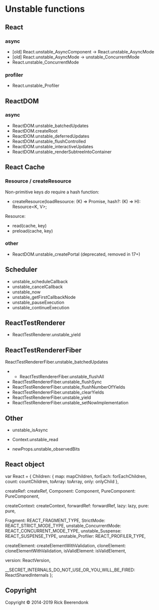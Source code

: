 # Unstable functions

## React

### async

- [old] React.unstable_AsyncComponent -> React.unstable_AsyncMode
- [old] React.unstable_AsyncMode -> unstable_ConcurrentMode
- React.unstable_ConcurrentMode

### profiler

- React.unstable_Profiler

## ReactDOM

### async

- ReactDOM.unstable_batchedUpdates
- ReactDOM.createRoot
- ReactDOM.unstable_deferredUpdates
- ReactDOM.unstable_flushControlled
- ReactDOM.unstable_interactiveUpdates
- ReactDOM.unstable_renderSubtreeIntoContainer

## React Cache

### Resource / createResource

Non-primitive keys _do_ require a hash function:

- createResource(loadResource: (K) => Promise<V>, hash?: (K) => H): Resource<K, V>;

Resource:

- read(cache, key)
- preload(cache, key)

### other

- ReactDOM.unstable_createPortal (deprecated, removed in 17+)

## Scheduler

- unstable_scheduleCallback
- unstable_cancelCallback
- unstable_now
- unstable_getFirstCallbackNode
- unstable_pauseExecution
- unstable_continueExecution

## ReactTestRenderer

- ReactTestRenderer.unstable_yield

## ReactTestRendererFiber

ReactTestRendererFiber.unstable_batchedUpdates

- - ReactTestRendererFiber.unstable_flushAll
- ReactTestRendererFiber.unstable_flushSync
- ReactTestRendererFiber.unstable_flushNumberOfYields
- ReactTestRendererFiber.unstable_clearYields
- ReactTestRendererFiber.unstable_yield
- ReactTestRendererFiber.unstable_setNowImplementation

## Other

- unstable_isAsync

- Context.unstable_read
- newProps.unstable_observedBits

## React object

var React = {
Children: {
map: mapChildren,
forEach: forEachChildren,
count: countChildren,
toArray: toArray,
only: onlyChild
},

createRef: createRef,
Component: Component,
PureComponent: PureComponent,

createContext: createContext,
forwardRef: forwardRef,
lazy: lazy,
pure: pure,

Fragment: REACT_FRAGMENT_TYPE,
StrictMode: REACT_STRICT_MODE_TYPE,
unstable_ConcurrentMode: REACT_CONCURRENT_MODE_TYPE,
unstable_Suspense: REACT_SUSPENSE_TYPE,
unstable_Profiler: REACT_PROFILER_TYPE,

createElement: createElementWithValidation,
cloneElement: cloneElementWithValidation,
isValidElement: isValidElement,

version: ReactVersion,

\_\_SECRET_INTERNALS_DO_NOT_USE_OR_YOU_WILL_BE_FIRED: ReactSharedInternals
};

## Copyright

Copyright © 2014-2019 Rick Beerendonk
